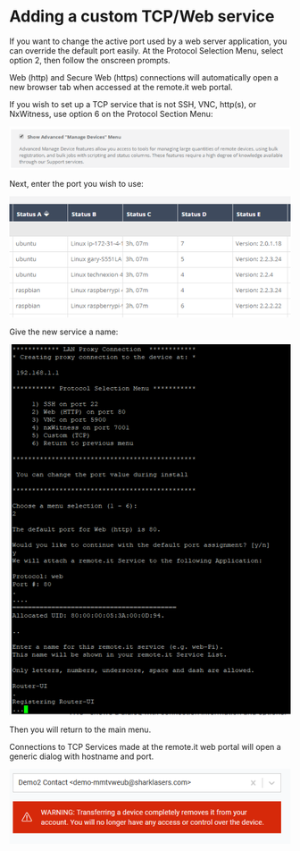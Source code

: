 # Adding a custom TCP/Web service

If you want to change the active port used by a web server application, you can override the default port easily.  At the Protocol Selection Menu, select option 2, then follow the onscreen prompts.  

Web \(http\) and Secure Web \(https\) connections will automatically open a new browser tab when accessed at the remote.it web portal.

If you wish to set up a TCP service that is not SSH, VNC, http\(s\), or NxWitness, use option 6 on the Protocol Section Menu:

![](../../.gitbook/assets/image%20%28373%29.png)

Next, enter the port you wish to use:

![](../../.gitbook/assets/image%20%28157%29.png)

Give the new service a name:

![](../../.gitbook/assets/image%20%28268%29.png)

Then you will return to the main menu.

Connections to TCP Services made at the remote.it web portal will open a generic dialog with hostname and port. 

![](../../.gitbook/assets/image%20%28259%29.png)


